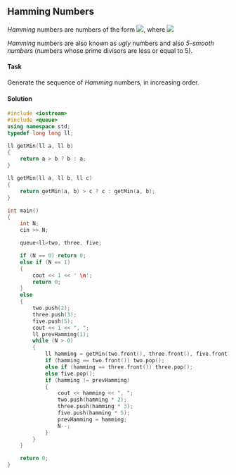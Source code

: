 ## Hamming Numbers

*Hamming* numbers are numbers of the form <img src="https://latex.codecogs.com/svg.latex?\Large&space;H=2^i\times{3^j}\times{5^k}">, where <img src="https://latex.codecogs.com/svg.latex?\Large&space;i,j,k\ge{0}">

*Hamming* numbers   are also known as *ugly* numbers and also *5-smooth numbers* (numbers whose prime divisors are less or equal to 5).

#### Task

Generate the sequence of *Hamming* numbers, in increasing order.

#### Solution
```cpp
#include <iostream>
#include <queue>
using namespace std;
typedef long long ll;

ll getMin(ll a, ll b)
{
	return a > b ? b : a;
}

ll getMin(ll a, ll b, ll c)
{
	return getMin(a, b) > c ? c : getMin(a, b);
}

int main()
{
	int N;
	cin >> N;

	queue<ll>two, three, five;

	if (N == 0) return 0;
	else if (N == 1)
	{
		cout << 1 << ' \n';
		return 0;
	}
	else
	{
		two.push(2);
		three.push(3);
		five.push(5);
		cout << 1 << ", ";
		ll prevHamming(1);
		while (N > 0)
		{
			ll hamming = getMin(two.front(), three.front(), five.front());
			if (hamming == two.front())	two.pop();
			else if (hamming == three.front()) three.pop();
			else five.pop();
			if (hamming != prevHamming)
			{
				cout << hamming << ", ";
				two.push(hamming * 2);
				three.push(hamming * 3);
				five.push(hamming * 5);
				prevHamming = hamming;
				N--;
			}
		}
	}

	return 0;
}
```
